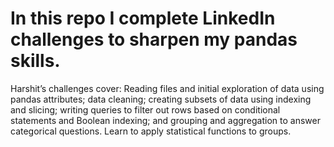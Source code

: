 # In this repo I complete LinkedIn challenges to sharpen my pandas skills.

Harshit’s challenges cover: Reading files and initial exploration of data using pandas attributes; data cleaning; creating subsets of data using indexing and slicing; writing queries to filter out rows based on conditional statements and Boolean indexing; and grouping and aggregation to answer categorical questions. Learn to apply statistical functions to groups.
